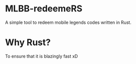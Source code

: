 # MLBB-redeemeRS

A simple tool to redeem mobile legends codes written in Rust.

# Why Rust?

To ensure that it is blazingly fast xD
